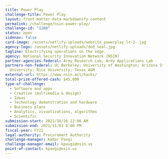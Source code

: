 ```yaml
---
title: Power Play
challenge-title: Power Play
layout: front-matter-data-markdownify-content
permalink: /challenge/nsin-power-play/
challenge-id: "1288"
status: open
sidenav: false
card-image: /assets/netlify-uploads/website_powerplay_lr-2-.jpg
agency-logo: /assets/netlify-uploads/dod_seal.jpg
tagline: Electrifying operations on the edge.
agency: National Security Innovation Network (NSIN)
partner-agencies-federal: Army Research Lab; Army Applications Lab
partners-non-federal: UC Berkeley; University of Washington; Arizona State
  University; Rice University; Texas A&M
external-url: https://www.nsin.mil/hacks/
total-prize-offered-cash: $45,000
type-of-challenge:
  - Software and apps
  - Creative (multimedia & design)
  - Ideas
  - Technology demonstration and hardware
  - Business plans
  - Analytics, visualizations, algorithms
  - Scientific
submission-start: 2021/10/26 12:00 AM
submission-end: 2021/11/03 8:00 PM
fiscal-year: FY22
legal-authority: Procurement Authority
challenge-manager: Kedar Pavgi
challenge-manager-email: kpavgi@nsin.us
point-of-contact: kpavgi@nsin.us
---
```


